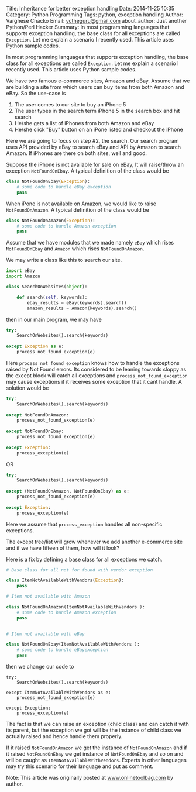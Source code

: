 Title: Inheritance for better exception handling
Date: 2014-11-25 10:35
Category: Python Programming
Tags: python, exception handling
Author: Varghese Chacko
Email: vctheguru@gmail.com
about_author: Just another Python/Perl Hacker
Summary: In most programming languages that supports exception handling, the base class for all exceptions are called ```Exception```. Let me explain a scenario I recently used. This article uses Python sample codes.


In most programming languages that supports exception handling, the base class for all exceptions are called ```Exception```. Let me explain a scenario I recently used. This article uses Python sample codes.

We have two famous e-commerce sites, Amazon and eBay. Assume that we are building a site from which users can buy items from both Amazon and eBay. So the use-case is

<ol>
    <li>The user comes to our site to buy an iPhone 5</li>
    <li>The user types in the search term iPhone 5 in the search box and hit search</li>
    <li>He/she gets a list of iPhones from both Amazon and eBay</li>
    <li>He/she click "Buy" button on an iPone listed and checkout the iPhone</li>
</ol>

Here we are going to focus on step #2, the search. Our search program uses API provided by eBay to search eBay and API by Amazon to search Amazon. If iPhones are there on both sites, well and good.

Suppose the iPhone is not available for sale on eBay, It will raise/throw an exception ```NotFoundOnEbay```. A typical definition of the class would be

```py
class NotFoundOnEbay(Exception):
    # some code to handle eBay exception
    pass
```

When iPone is not available on Amazon, we would like to raise ```NotFoundOnAmazon```. A typical definition of the class would be

```py
class NotFoundOnAmazon(Exception):
    # some code to handle Amazon exception
    pass
```

Assume that we have modules that we made namely ```eBay``` which rises ```NotFoundOnEbay``` and ```Amazon``` which rises ```NotFoundOnAmazon```.

We may write a class like this to search our site.

```py
import eBay
import Amazon

class SearchOnWebsites(object):

    def search(self, keywords):
        ebay_results = eBay(keywords).search()
        amazon_results = Amazon(keywords).search()
```

then in our main program, we may have

```py
try:
    SearchOnWebsites().search(keywords)
    
except Exception as e:
    process_not_found_exception(e)
```

Here ```process_not_found_exception``` knows how to handle the exceptions raised by Not Found errors. Its considered to be leaning towards sloppy as the except block will catch all exceptions and ```process_not_found_exception``` may cause exceptions if it receives some exception that it cant handle. A solution would be

```py
try:
    SearchOnWebsites().search(keywords)
    
except NotFoundOnAmazon:
    process_not_found_exception(e)
    
except NotFoundOnEbay:
    process_not_found_exception(e)
    
except Exception:
    process_exception(e)
```

OR

```py
try:
    SearchOnWebsites().search(keywords)
    
except (NotFoundOnAmazon, NotFoundOnEbay) as e:
    process_not_found_exception(e)
    
except Exception:
    process_exception(e)
```

Here we assume that ```process_exception``` handles all non-specific exceptions.

The except tree/list will grow whenever we add another e-commerce site and if we have fifteen of them, how will it look?

Here is a fix by defining a base class for all exceptions we catch. 


```py
# Base class for all not for found with vendor exception

class ItemNotAvailableWithVendors(Exception):
    pass

# Item not available with Amazon

class NotFoundOnAmazon(ItemNotAvailableWithVendors ):
    # some code to handle Amazon exception
    pass
    

# Item not available with eBay

class NotFoundOnEbay(ItemNotAvailableWithVendors ):
    # some code to handle eBayexception
    pass
```

then we change our code to

```
try:
    SearchOnWebsites().search(keywords)
    
except ItemNotAvailableWithVendors as e:
    process_not_found_exception(e)
    
except Exception:
    process_exception(e)

```

The fact is that we can raise an exception (child class) and can catch it with its parent, but the exception we got will be the instance of child class we actually raised and hence handle them properly. 

If it raised <code>NotFoundOnAmazon</code> we get the instance of <code>NotFoundOnAmazon</code> and if it raised <code>NotFoundOnEbay</code> we get instance of  <code>NotFoundOnEbay</code> and so on and will be caught as <code>ItemNotAvailableWithVendors</code>. Experts in other languages may try this scenario for their language and put as comment.

Note: This article was originally posted at <a href="http://www.onlinetoolbag.com/blog/using-inheritance-for-better-exception-handling">www.onlinetoolbag.com</a> by author.


